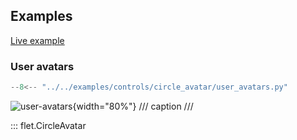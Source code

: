 ## Examples

[Live example](https://flet-controls-gallery.fly.dev/displays/circleavatar)

### User avatars

```python
--8<-- "../../examples/controls/circle_avatar/user_avatars.py"
```

![user-avatars](../examples/controls/circle_avatar/media/user_avatars.png){width="80%"}
/// caption
///

::: flet.CircleAvatar

